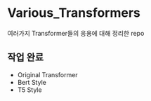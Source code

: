 # Various_Transformers

여러가지 Transformer들의 응용에 대해 정리한 repo

## 작업 완료
- Original Transformer   
- Bert Style
- T5 Style
